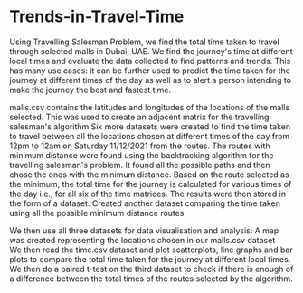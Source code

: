 # Trends-in-Travel-Time
Using Travelling Salesman Problem, we find the total time taken to travel through selected malls in Dubai, UAE. We find the journey's time at different local times and evaluate the data collected to find patterns and trends. This has many use cases: it can be further used to predict the time taken for the journey at different times of the day as well as to alert a person intending to make the journey the best and fastest time.

malls.csv contains the latitudes and longitudes of the locations of the malls selected. This was used to create an adjacent matrix for the travelling salesman's algorithm 
Six more datasets were created to find the time taken to travel between all the locations chosen at different times of the day from 12pm to 12am on Saturday 11/12/2021 from the routes. 
The routes with minimum distance were found using the backtracking algorithm for the travelling salesman's problem. It found all the possible paths and then chose the ones with the minimum distance. Based on the route selected as the minimum, the total time for the journey is calculated for various times of the day i.e., for all six of the time matrices. The results were then stored in the form of a dataset. Created another dataset comparing the time taken using all the possible minimum distance routes  

We then use all three datasets for data visualisation and analysis:
A map was created representing the locations chosen in our malls.csv dataset  
We then read the time.csv dataset and plot scatterplots, line graphs and bar plots to compare the total time taken for the journey at different local times.  
We then do a paired t-test on the third dataset to check if there is enough of a difference between the total times of the routes selected by the algorithm. 

